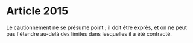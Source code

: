 # Article 2015

Le cautionnement ne se présume point ; il doit être exprès, et on ne peut pas l'étendre au-delà des limites dans lesquelles il a été contracté.
